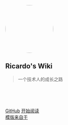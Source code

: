 <br>
<img src="https://avatars.githubusercontent.com/u/60594407?v=4" style="width:150px;heigth:150px;border-radius: 100px;">

## Ricardo's Wiki
> 一个技术人的成长之路

<a href="csdn"></a>      
<a href="juejing"></a>     
<a href=""></a>     
<a href=""></a>


[GitHub](https://github.com/dongzhiwei-git)
[开始阅读](/README.md)
<br>
[模版来自于](https://blog.fengxianhub.top)


